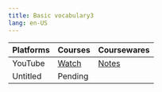 ```yaml
---
title: Basic vocabulary3
lang: en-US
---
```


| Platforms | Courses                                                                                      | Coursewares                                                     |
|-----------|----------------------------------------------------------------------------------------------|-----------------------------------------------------------------|
| YouTube   | [Watch](https://www.youtube.com/watch?v=vw1MGvlQncc&list=PLm0MFkgiW1JivqeqHCq9A1igNbNrfiwfw) | [Notes](../../public/english/Basic%20courses/pdf/3%20Notes.pdf) |
| Untitled  | Pending                                                                                      |                                                                 |

